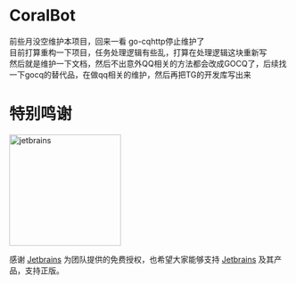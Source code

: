 # CoralBot
前些月没空维护本项目，回来一看 go-cqhttp停止维护了  
目前打算重构一下项目，任务处理逻辑有些乱，打算在处理逻辑这块重新写  
然后就是维护一下文档，然后不出意外QQ相关的方法都会改成GOCQ了，后续找一下gocq的替代品，在做qq相关的维护，然后再把TG的开发库写出来  
# 特别鸣谢

[<img src="https://resources.jetbrains.com/storage/products/company/brand/logos/jb_beam.svg" width="200" alt="jetbrains" />](https://jb.gg/OpenSourceSupport)

感谢 [Jetbrains][jetbrains] 为团队提供的免费授权，也希望大家能够支持 [Jetbrains][jetbrains] 及其产品，支持正版。

[jetbrains]: https://jb.gg/OpenSourceSupport

